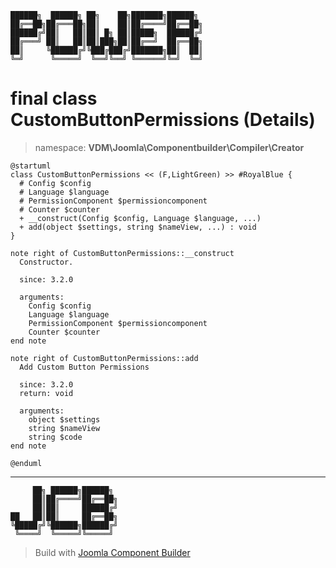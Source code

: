 ```
██████╗  ██████╗ ██╗    ██╗███████╗██████╗
██╔══██╗██╔═══██╗██║    ██║██╔════╝██╔══██╗
██████╔╝██║   ██║██║ █╗ ██║█████╗  ██████╔╝
██╔═══╝ ██║   ██║██║███╗██║██╔══╝  ██╔══██╗
██║     ╚██████╔╝╚███╔███╔╝███████╗██║  ██║
╚═╝      ╚═════╝  ╚══╝╚══╝ ╚══════╝╚═╝  ╚═╝
```
# final class CustomButtonPermissions (Details)
> namespace: **VDM\Joomla\Componentbuilder\Compiler\Creator**
```uml
@startuml
class CustomButtonPermissions << (F,LightGreen) >> #RoyalBlue {
  # Config $config
  # Language $language
  # PermissionComponent $permissioncomponent
  # Counter $counter
  + __construct(Config $config, Language $language, ...)
  + add(object $settings, string $nameView, ...) : void
}

note right of CustomButtonPermissions::__construct
  Constructor.

  since: 3.2.0
  
  arguments:
    Config $config
    Language $language
    PermissionComponent $permissioncomponent
    Counter $counter
end note

note right of CustomButtonPermissions::add
  Add Custom Button Permissions

  since: 3.2.0
  return: void
  
  arguments:
    object $settings
    string $nameView
    string $code
end note
 
@enduml
```

---
```
     ██╗ ██████╗██████╗
     ██║██╔════╝██╔══██╗
     ██║██║     ██████╔╝
██   ██║██║     ██╔══██╗
╚█████╔╝╚██████╗██████╔╝
 ╚════╝  ╚═════╝╚═════╝
```
> Build with [Joomla Component Builder](https://git.vdm.dev/joomla/Component-Builder)

